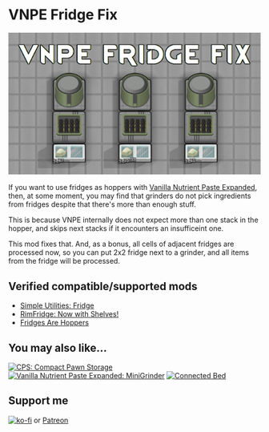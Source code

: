 # VNPE Fridge Fix
[![VNPE Fridge Fix](About/Preview.png)](https://steamcommunity.com/sharedfiles/filedetails/?id=2976541719)

If you want to use fridges as hoppers with [Vanilla Nutrient Paste Expanded](https://steamcommunity.com/sharedfiles/filedetails/?id=2920385763), then, at some moment, you may find that grinders do not pick ingredients from fridges despite that there's more than enough stuff.

This is because VNPE internally does not expect more than one stack in the hopper, and skips next stacks if it encounters an insufficeint one.

This mod fixes that. And, as a bonus, all cells of adjacent fridges are processed now, so you can put 2x2 fridge next to a grinder, and all items from the fridge will be processed.

## Verified compatible/supported mods

- [Simple Utilities: Fridge](https://steamcommunity.com/sharedfiles/filedetails/?id=2645100914)
- [RimFridge: Now with Shelves!](https://steamcommunity.com/sharedfiles/filedetails/?id=2898411376)
- [Fridges Are Hoppers](https://steamcommunity.com/sharedfiles/filedetails/?id=2894860548)

## You may also like...

[![CPS: Compact Pawn Storage](https://steamuserimages-a.akamaihd.net/ugc/2031730758744755960/6EBD5542F16F51143F66B0123588C3CD002945A4/?imw=268&imh=151&ima=fit&impolicy=Letterbox)](https://steamcommunity.com/sharedfiles/filedetails/?id=2974541112)
[![Vanilla Nutrient Paste Expanded: MiniGrinder](https://steamuserimages-a.akamaihd.net/ugc/2031730758739600069/9E719DE99C619EA2C369BD9C8CCF76A0D159889B/?imw=268&imh=151&ima=fit&impolicy=Letterbox)](https://steamcommunity.com/sharedfiles/filedetails/?id=2957616010)
[![Connected Bed](https://steamuserimages-a.akamaihd.net/ugc/2031731300509269221/9689F817DC7C7F44028512684BA55E703F878E45/?imw=268&imh=151&ima=fit&impolicy=Letterbox)](https://steamcommunity.com/sharedfiles/filedetails/?id=2957904090)

## Support me

[![ko-fi](https://i.imgur.com/Utx6OIH.png)](https://ko-fi.com/K3K81Z3W5) or [Patreon](https://www.patreon.com/zed_0xff)
